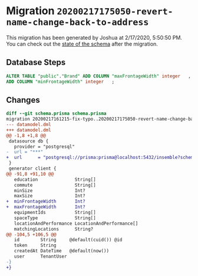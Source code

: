 # Migration `20200217175050-revert-name-change-back-to-address`

This migration has been generated by Joshua at 2/17/2020, 5:50:50 PM.
You can check out the [state of the schema](./schema.prisma) after the migration.

## Database Steps

```sql
ALTER TABLE "public"."Brand" ADD COLUMN "maxFrontageWidth" integer   ,
ADD COLUMN "minFrontageWidth" integer   ;
```

## Changes

```diff
diff --git schema.prisma schema.prisma
migration 20200217161215-fix-typo..20200217175050-revert-name-change-back-to-address
--- datamodel.dml
+++ datamodel.dml
@@ -1,8 +1,8 @@
 datasource db {
   provider = "postgresql"
-  url = "***"
+  url      = "postgresql://prisma:prisma@localhost:5432/insemble?schema=public"
 }
 generator client {
@@ -91,8 +91,10 @@
   education              String[]
   commute                String[]
   minSize                Int?
   maxSize                Int?
+  minFrontageWidth       Int?
+  maxFrontageWidth       Int?
   equipmentIds           String[]
   spaceType              String[]
   locationAndPerformance LocationAndPerformance[]
   matchingLocations      String?
@@ -104,5 +106,5 @@
   id        String     @default(cuid()) @id
   token     String
   createdAt DateTime   @default(now())
   user      TenantUser
-}
+}
```


